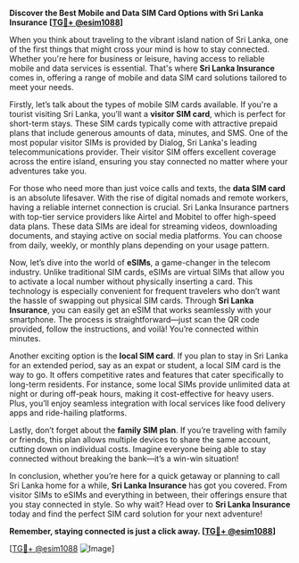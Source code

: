 **Discover the Best Mobile and Data SIM Card Options with Sri Lanka Insurance [[TG💪+ @esim1088](https://t.me/s/esim1088)]**

When you think about traveling to the vibrant island nation of Sri Lanka, one of the first things that might cross your mind is how to stay connected. Whether you're here for business or leisure, having access to reliable mobile and data services is essential. That's where **Sri Lanka Insurance** comes in, offering a range of mobile and data SIM card solutions tailored to meet your needs.

Firstly, let’s talk about the types of mobile SIM cards available. If you're a tourist visiting Sri Lanka, you’ll want a **visitor SIM card**, which is perfect for short-term stays. These SIM cards typically come with attractive prepaid plans that include generous amounts of data, minutes, and SMS. One of the most popular visitor SIMs is provided by Dialog, Sri Lanka's leading telecommunications provider. Their visitor SIM offers excellent coverage across the entire island, ensuring you stay connected no matter where your adventures take you.

For those who need more than just voice calls and texts, the **data SIM card** is an absolute lifesaver. With the rise of digital nomads and remote workers, having a reliable internet connection is crucial. Sri Lanka Insurance partners with top-tier service providers like Airtel and Mobitel to offer high-speed data plans. These data SIMs are ideal for streaming videos, downloading documents, and staying active on social media platforms. You can choose from daily, weekly, or monthly plans depending on your usage pattern.

Now, let’s dive into the world of **eSIMs**, a game-changer in the telecom industry. Unlike traditional SIM cards, eSIMs are virtual SIMs that allow you to activate a local number without physically inserting a card. This technology is especially convenient for frequent travelers who don’t want the hassle of swapping out physical SIM cards. Through **Sri Lanka Insurance**, you can easily get an eSIM that works seamlessly with your smartphone. The process is straightforward—just scan the QR code provided, follow the instructions, and voilà! You’re connected within minutes.

Another exciting option is the **local SIM card**. If you plan to stay in Sri Lanka for an extended period, say as an expat or student, a local SIM card is the way to go. It offers competitive rates and features that cater specifically to long-term residents. For instance, some local SIMs provide unlimited data at night or during off-peak hours, making it cost-effective for heavy users. Plus, you’ll enjoy seamless integration with local services like food delivery apps and ride-hailing platforms.

Lastly, don’t forget about the **family SIM plan**. If you’re traveling with family or friends, this plan allows multiple devices to share the same account, cutting down on individual costs. Imagine everyone being able to stay connected without breaking the bank—it’s a win-win situation!

In conclusion, whether you’re here for a quick getaway or planning to call Sri Lanka home for a while, **Sri Lanka Insurance** has got you covered. From visitor SIMs to eSIMs and everything in between, their offerings ensure that you stay connected in style. So why wait? Head over to **Sri Lanka Insurance** today and find the perfect SIM card solution for your next adventure! 

**Remember, staying connected is just a click away. [[TG💪+ @esim1088](https://t.me/s/esim1088)]**

[[TG💪+ @esim1088](https://t.me/s/esim1088) ![Image](https://i.postimg.cc/Y0z9fWf4/image.png)]
